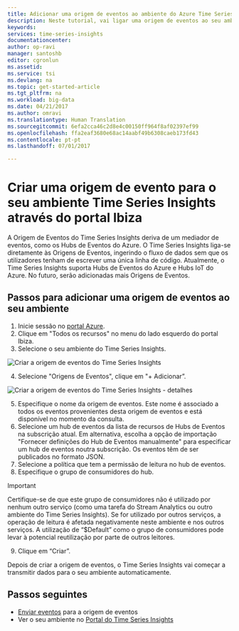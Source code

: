 ```yaml
---
title: Adicionar uma origem de eventos ao ambiente do Azure Time Series Insights | Microsoft Docs
description: Neste tutorial, vai ligar uma origem de eventos ao seu ambiente do Time Series Insights
keywords: 
services: time-series-insights
documentationcenter: 
author: op-ravi
manager: santoshb
editor: cgronlun
ms.assetid: 
ms.service: tsi
ms.devlang: na
ms.topic: get-started-article
ms.tgt_pltfrm: na
ms.workload: big-data
ms.date: 04/21/2017
ms.author: omravi
ms.translationtype: Human Translation
ms.sourcegitcommit: 6efa2cca46c2d8e4c00150ff964f8af02397ef99
ms.openlocfilehash: ffa2eaf3680e68ac14aabf49b6308caeb173fd43
ms.contentlocale: pt-pt
ms.lasthandoff: 07/01/2017

---
```


# <a name="create-an-event-source-for-your-time-series-insights-environment-using-the-ibiza-portal"></a>Criar uma origem de evento para o seu ambiente Time Series Insights através do portal Ibiza

A Origem de Eventos do Time Series Insights deriva de um mediador de eventos, como os Hubs de Eventos do Azure. O Time Series Insights liga-se diretamente às Origens de Eventos, ingerindo o fluxo de dados sem que os utilizadores tenham de escrever uma única linha de código. Atualmente, o Time Series Insights suporta Hubs de Eventos do Azure e Hubs IoT do Azure. No futuro, serão adicionadas mais Origens de Eventos.

## <a name="steps-to-add-an-event-source-to-your-environment"></a>Passos para adicionar uma origem de eventos ao seu ambiente

1.  Inicie sessão no [portal Azure](https://portal.azure.com).
2.  Clique em "Todos os recursos" no menu do lado esquerdo do portal Ibiza.
3.  Selecione o seu ambiente do Time Series Insights.

  ![Criar a origem de eventos do Time Series Insights](media/add-event-source/getstarted-create-event-source-1.png)

4.  Selecione "Origens de Eventos", clique em "+ Adicionar”.

  ![Criar a origem de eventos do Time Series Insights - detalhes](media/add-event-source/getstarted-create-event-source-2.png)

5.  Especifique o nome da origem de eventos. Este nome é associado a todos os eventos provenientes desta origem de eventos e está disponível no momento da consulta.
6.  Selecione um hub de eventos da lista de recursos de Hubs de Eventos na subscrição atual. Em alternativa, escolha a opção de importação "Fornecer definições do Hub de Eventos manualmente" para especificar um hub de eventos noutra subscrição. Os eventos têm de ser publicados no formato JSON.
7.  Selecione a política que tem a permissão de leitura no hub de eventos.
8.  Especifique o grupo de consumidores do hub.

  > [!IMPORTANT]
  > Certifique-se de que este grupo de consumidores não é utilizado por nenhum outro serviço (como uma tarefa do Stream Analytics ou outro ambiente do Time Series Insights). Se for utilizado por outros serviços, a operação de leitura é afetada negativamente neste ambiente e nos outros serviços. A utilização de “$Default” como o grupo de consumidores pode levar à potencial reutilização por parte de outros leitores.

9.  Clique em “Criar”.

Depois de criar a origem de eventos, o Time Series Insights vai começar a transmitir dados para o seu ambiente automaticamente.

## <a name="next-steps"></a>Passos seguintes

* [Enviar eventos](time-series-insights-send-events.md) para a origem de eventos
* Ver o seu ambiente no [Portal do Time Series Insights](https://insights.timeseries.azure.com)

